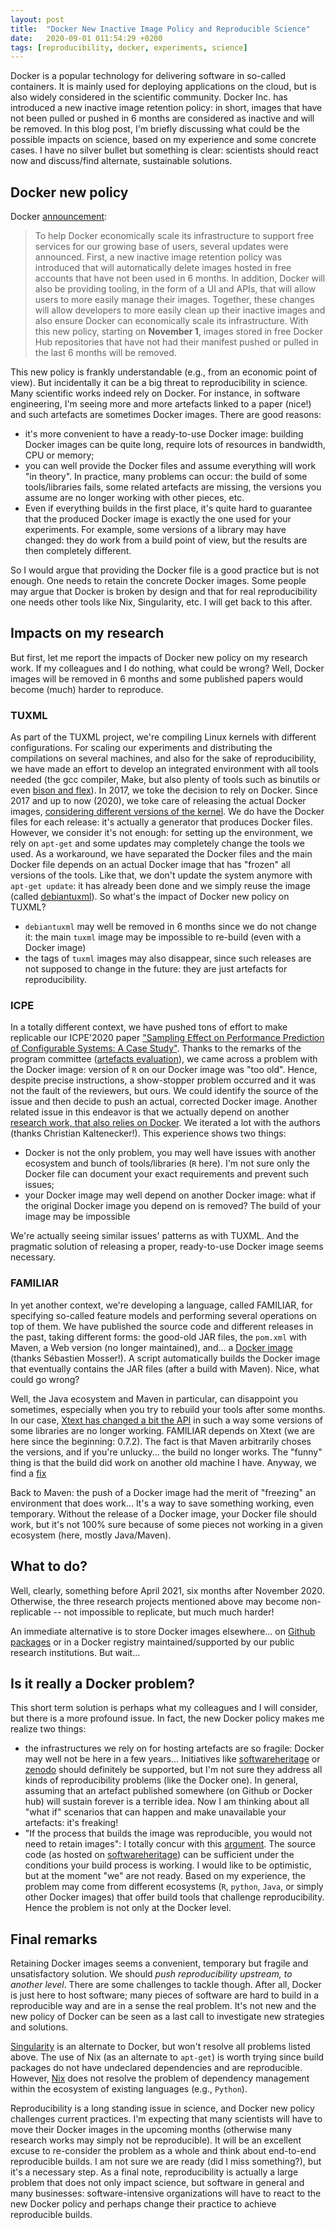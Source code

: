 ```yaml
---
layout: post
title:  "Docker New Inactive Image Policy and Reproducible Science"
date:   2020-09-01 011:54:29 +0200
tags: [reproducibility, docker, experiments, science]
---
```


Docker is a popular technology for delivering software in so-called containers. It is mainly used for deploying applications on the cloud, but is also widely considered in the scientific community. Docker Inc. has introduced a new inactive image retention policy: in short, images that have not been pulled or pushed in 6 months are considered as inactive and will be removed. In this blog post, I'm briefly discussing what could be the possible impacts on science, based on my experience and some concrete cases. I have no silver bullet but something is clear: scientists should react now and discuss/find alternate, sustainable solutions. 



## Docker new policy

Docker [announcement](https://www.docker.com/blog/scaling-dockers-business-to-serve-millions-more-developers-storage/):  

>  To help Docker economically scale its infrastructure to support free services for our growing base of users, several updates were announced. First, a new inactive image retention policy was introduced that will automatically delete images hosted in free accounts that have not been used in 6 months. In addition, Docker will also be providing tooling, in the form of a UI and APIs, that will allow users to more easily manage their images. Together, these changes will allow developers to more easily clean up their inactive images and also ensure Docker can economically scale its infrastructure. With this new policy, starting on **November 1**, images stored in free Docker Hub repositories that have not had their manifest pushed or pulled in the last 6 months will be removed.



This new policy is frankly understandable (e.g., from an economic point of view). But incidentally it can be a big threat to reproducibility in science. Many scientific works indeed rely on Docker. For instance, in software engineering, I'm seeing more and more artefacts linked to a paper (nice!) and such artefacts are sometimes Docker images. There are good reasons: 

* it's more convenient to have a ready-to-use Docker image: building Docker images can be quite long, require lots of resources in bandwidth, CPU or memory;
* you can well provide the Docker files and assume everything will work "in theory". In practice, many problems can occur: the build of some tools/libraries fails, some related artefacts are missing, the versions you assume are no longer working with other pieces, etc. 
* Even if everything builds in the first place, it's quite hard to guarantee that the produced Docker image is exactly the one used for your experiments. For example, some versions of a library may have changed: they do work from a build point of view, but the results are then completely different.  

So I would argue that providing the Docker file is a good practice but is not enough. One needs to retain the concrete Docker images. Some people may argue that Docker is broken by design and that for real reproducibility one needs other tools like Nix, Singularity, etc. I will get back to this after. 

## Impacts on my research 

But first, let me report the impacts of Docker new policy on my research work. If my colleagues and I do nothing, what could be wrong? Well, Docker images will be removed in 6 months and some published papers would become (much) harder to reproduce. 

### TUXML

As part of the TUXML project, we're compiling Linux kernels with different configurations. For scaling our experiments and distributing the compilations on several machines, and also for the sake of reproducibility, we have made an effort to develop an integrated environment with all tools needed (the gcc compiler, Make, but also plenty of tools such as binutils or even [bison and flex](https://git.kernel.org/pub/scm/linux/kernel/git/torvalds/linux.git/tree/Documentation/process/changes.rst?id=562f36ed28e6faa4245ea2ca1392d90ab98ebbe8)). In 2017, we toke the decision to rely on Docker. Since 2017 and up to now (2020), we toke care of releasing the actual Docker images, [considering different versions of the kernel](https://hub.docker.com/r/tuxml/tuxml/tags). We do have the Docker files for each release: it's actually a generator that produces Docker files. However, we consider it's not enough: for setting up the environment, we rely on ```apt-get``` and some updates may completely change the tools we used. As a workaround, we have separated the Docker files and the main Docker file depends on an actual Docker image that has "frozen" all versions of the tools. Like that, we don't update the system anymore with ```apt-get update```: it has already been done and we simply reuse the image (called [debiantuxml](https://hub.docker.com/r/tuxml/debiantuxml)). So what's the impact of Docker new policy on TUXML? 

* ```debiantuxml``` may well be removed in 6 months since we do not change it: the main ```tuxml``` image may be impossible to re-build (even with a Docker image)
* the tags of ```tuxml``` images may also disappear, since such releases are not supposed to change in the future: they are just artefacts for reproducibility. 

### ICPE 

In a totally different context, we have pushed tons of effort to make replicable our ICPE'2020 paper ["Sampling Effect on Performance Prediction of Configurable Systems: A Case Study"](https://github.com/diverse-project/ICPE2020). Thanks to the remarks of the program committee ([artefacts evaluation](https://icpe2020.spec.org/tracks-and-submissions/artifact-evaluation-track/)), we came across a problem with the Docker image: version of ```R``` on our Docker image was "too old". Hence, despite precise instructions, a show-stopper problem occurred and it was not the fault of the reviewers, but ours. We could identify the source of the issue and then decide to push an actual, corrected Docker image. Another related issue in this endeavor is that we actually depend on another [research work, that also relies on Docker](https://github.com/se-passau/Distance-Based_Data). We iterated a lot with the authors (thanks Christian Kaltenecker!). This experience shows two things:

* Docker is not the only problem, you may well have issues with another ecosystem and bunch of tools/libraries (```R``` here). I'm not sure only the Docker file can document your exact requirements and prevent such issues; 
* your Docker image may well depend on another Docker image: what if the original Docker image you depend on is removed? The build of your image may be impossible

We're actually seeing similar issues' patterns as with TUXML. And the pragmatic solution of releasing a proper, ready-to-use Docker image seems necessary. 

### FAMILIAR 

In yet another context, we're developing a language, called FAMILIAR, for specifying so-called feature models and performing several operations on top of them. We have published the source code and different releases in the past, taking different forms: the good-old JAR files, the ```pom.xml``` with Maven, a Web version (no longer maintained), and... a [Docker image](https://github.com/se-passau/Distance-Based_Data) (thanks Sébastien Mosser!). A script automatically builds the Docker image that eventually contains the JAR files (after a build with Maven). Nice, what could go wrong? 

Well, the Java ecosystem and Maven in particular, can disappoint you sometimes, especially when you try to rebuild your tools after some months. In our case, [Xtext has changed a bit the API](https://github.com/eclipse/xtext/issues/1373) in such a way some versions of some libraries are no longer working. FAMILIAR depends on Xtext (we are here since the beginning: 0.7.2). The fact is that Maven arbitrarily choses the versions, and if you're unlucky... the build no longer works. The "funny" thing is that the build did work on another old machine I have. Anyway, we find a [fix](https://github.com/FAMILIAR-project/familiar-language/commit/1b8dd0638bf2e6fc36b49cfb37613084f8e0338f)

Back to Maven: the push of a Docker image had the merit of "freezing" an environment that does work... It's a way to save something working, even temporary. Without the release of a Docker image, your Docker file should work, but it's not 100% sure because of some pieces not working in a given ecosystem (here, mostly Java/Maven). 



## What to do? 

Well, clearly, something before April 2021, six months after November 2020. Otherwise, the three research projects mentioned above may become non-replicable -- not impossible to replicate, but much much harder! 

An immediate alternative is to store Docker images elsewhere... on [Github packages](https://github.com/features/packages) or in a Docker registry maintained/supported by our public research institutions. But wait...

## Is it really a Docker problem? 

This short term solution is perhaps what my colleagues and I will consider, but there is a more profound issue. In fact, the new Docker policy makes me realize two things:

* the infrastructures we rely on for hosting artefacts are so fragile: Docker may well not be here in a few years... Initiatives like [softwareheritage](https://www.softwareheritage.org/) or [zenodo](https://zenodo.org/) should definitely be supported, but I'm not sure they address all kinds of reproducibility problems (like the Docker one). In general, assuming that an artefact published somewhere (on Github or Docker hub) will sustain forever is a terrible idea. Now I am thinking about all "what if" scenarios that can happen and make unavailable your artefacts: it's freaking! 
* "If the process that builds the image was reproducible, you would not need to retain images": I totally concur with this [argument](https://twitter.com/amintos/status/1300848460757950464). The source code (as hosted on  [softwareheritage](https://www.softwareheritage.org/)) can be sufficient under the conditions your build process is working. I would like to be optimistic, but at the moment "we" are not ready. Based on my experience, the problem may come from different ecosystems (```R```, ```python```, ```Java```, or simply other Docker images) that offer build tools that challenge reproducibility. Hence the problem is not only at the Docker level.



## Final remarks

Retaining Docker images seems a convenient, temporary but fragile and unsatisfactory solution. We should *push reproducibility upstream, to another level*. There are some challenges to tackle though. After all, Docker is just here to host software; many pieces of software are hard to build in a reproducible way and are in a sense the real problem. It's not new and the new policy of Docker can be seen as a last call to investigate new strategies and solutions. 

[Singularity](https://singularity.lbl.gov/) is an alternate to Docker, but won't resolve all problems listed above. The use of Nix (as an alternate to ```apt-get```) is worth trying since build packages do not have undeclared dependencies and are reproducible. However, [Nix](https://nixos.org/) does not resolve the problem of dependency management within the ecosystem of existing languages (e.g., ```Python```). 

Reproducibility is a long standing issue in science, and Docker new policy challenges current practices. I'm expecting that many scientists will have to move their Docker images in the upcoming months (otherwise many research works may simply not be reproducible). It will be an excellent excuse to re-consider the problem as a whole and think about end-to-end reproducible builds. I am not sure we are ready (did I miss something?), but it's a necessary step. As a final note, reproducibility is actually a large problem that does not only impact science, but software in general and many businesses: software-intensive organizations will have to react to the new Docker policy and perhaps change their practice to achieve reproducible builds. 









 














